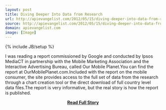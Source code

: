 ```yaml
---
layout: post
title: Diving Deeper Into Data from Research
url: http://apievangelist.com/2012/05/15/diving-deeper-into-data-from-research/
source: http://apievangelist.com/2012/05/15/diving-deeper-into-data-from-research/
domain: apievangelist.com
image: [Image]
---
```

{% include JB/setup %}<p>I was reading a report commissioned by Google and conducted by Ipsos MediaCT in partnership with the Mobile Marketing Association and the Interactive Advertising Bureau, called Our Mobile Planet.You can find the report at OurMobilePlanet.com.Included with the report on the mobile consumer, the site provides access to the full set of data from the research through a chart creation tool or the direct download of full country level data files.The report is very informative, but the real story is how the report is published.</p>
<center><p><a href="http://apievangelist.com/2012/05/15/diving-deeper-into-data-from-research/" style='padding:25px; font-sze:18px; font-weight: bold;'>Read Full Story</a></p></center>
